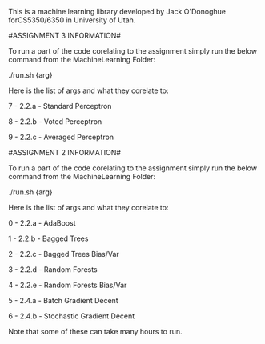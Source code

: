 This is a machine learning library developed by Jack O'Donoghue forCS5350/6350 in University of Utah.

#ASSIGNMENT 3 INFORMATION#

To run a part of the code corelating to the assignment simply run the below command from the MachineLearning Folder:

./run.sh {arg}

Here is the list of args and what they corelate to:

7 - 2.2.a - Standard Perceptron

8 - 2.2.b - Voted Perceptron

9 - 2.2.c - Averaged Perceptron


#ASSIGNMENT 2 INFORMATION#

To run a part of the code corelating to the assignment simply run the below command from the MachineLearning Folder:

./run.sh {arg}

Here is the list of args and what they corelate to:

0 - 2.2.a - AdaBoost

1 - 2.2.b - Bagged Trees

2 - 2.2.c - Bagged Trees Bias/Var

3 - 2.2.d - Random Forests

4 - 2.2.e - Random Forests Bias/Var

5 - 2.4.a - Batch Gradient Decent

6 - 2.4.b - Stochastic Gradient Decent

Note that some of these can take many hours to run.
